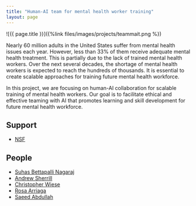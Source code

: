 ```yaml
---
title: "Human-AI team for mental health worker training"
layout: page
---
```



<div class="row">
<div class="col-md-12">
<div class="col-xs-offset-1 col-md-10" markdown="1">
![{{ page.title }}]({%link files/images/projects/teammait.png %})
</div>
</div>
</div>

Nearly 60 million adults in the United States suffer from mental health issues
each year. However, less than 33% of them receive adequate mental health
treatment. This is partially due to the lack of trained mental health workers.
Over the next several decades, the shortage of mental health workers is
expected to reach the hundreds of thousands. It is essential to create
scalable approaches for training future mental health workforce.

In this project, we are focusing on human-AI collaboration for scalable
training of mental health workers. Our goal is to facilitate ethical and
effective teaming with AI that promotes learning and skill development for
future mental health workforce.

## Support ##
* [NSF](https://www.nsf.gov/awardsearch/showAward?AWD_ID=2326145&HistoricalAwards=false)

## People ##
<!-- TODO: list project team members w/ links to personal websites  -->
* [Suhas Bettapalli Nagaraj](https://sites.psu.edu/suhas)
* [Andrew Sherrill](https://med.emory.edu/directory/profile/?u=AMSHERR)
* [Christopher Wiese](https://www.christopherwiese.com/home)
* [Rosa Arriaga](https://sites.google.com/view/riarriaga/home)
* [Saeed Abdullah](https://saeedabdullah.com)
